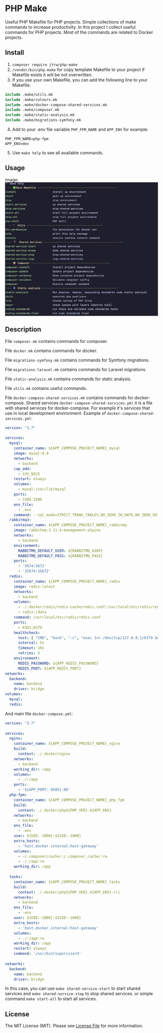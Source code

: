 # PHP Make

Useful PHP Makefile for PHP projects.
Simple collections of make commands to increase productivity.
In this project I collect useful commands for PHP projects. Most of the commands are related to Docker projects.

## Install
1. `composer require jtrw/php-make`
2. `/vendor/bin/php-make` for copy template Makefile to your project if Makefile exists it will be not overwritten.
3. If you use your own Makefile, you can add the following line to your Makefile:
```makefile
include .make/utils.mk
include .make/colours.mk
include .make/docker-compose-shared-services.mk
include .make/composer.mk
include .make/static-analysis.mk
include .make/migrations-symfony.mk
```
4. Add to your .env file variable `PHP_FPM_NAME` and `APP_ENV` for example:
```dotenv
PHP_FPM_NAME=php-fpm
APP_ENV=dev
```
5. Use `make help` to see all available commands.

## Usage

image: ![make help](/docs/make-help.jpg)

## Description

File `composer.mk` contains commands for composer.

File `docker.mk` contains commands for docker.

File `migrations-symfony.mk` contains commands for Symfony migrations.

File `migrations-laravel.mk` contains commands for Laravel migrations.

File `static-analysis.mk` contains commands for static analysis.

File `utils.mk` contains useful commands.

File `docker-compose-shared-services.mk` contains commands for docker-compose. Shared services `docker-compose-shared-services.yml` it is a file with shared services for docker-compose. For example it's services that use in local development environment.
Example of `docker-compose-shared-services.yml`:
```yaml
version: "3.7"

services:
  mysql:
    container_name: ${APP_COMPOSE_PROJECT_NAME}_mysql
    image: mysql:8.0
    networks:
      - backend
    cap_add:
      - SYS_NICE
    restart: always
    volumes:
      - mysql:/var/lib/mysql
    ports:
      - 3306:3306
    env_file:
      - .env
    command: --sql_mode=STRICT_TRANS_TABLES,NO_ZERO_IN_DATE,NO_ZERO_DATE,ERROR_FOR_DIVISION_BY_ZERO,NO_ENGINE_SUBSTITUTION
  rabbitmq3:
    container_name: ${APP_COMPOSE_PROJECT_NAME}_rabbitmq
    image: rabbitmq:3.11.4-management-alpine
    networks:
      - backend
    environment:
      RABBITMQ_DEFAULT_USER: ${RABBITMQ_USER}
      RABBITMQ_DEFAULT_PASS: ${RABBITMQ_PASS}
    ports:
      - '5674:5672'
      - '15674:15672'
  redis:
    container_name: ${APP_COMPOSE_PROJECT_NAME}_redis
    image: redis:latest
    networks:
      - backend
    volumes:
      - ./.docker/redis/redis-cache/redis.conf:/usr/local/etc/redis/redis.conf
      - redis:/data
    command: /usr/local/etc/redis/redis.conf
    ports:
      - 6381:6379
    healthcheck:
      test: [ "CMD", "bash", "-c", "exec 3<> /dev/tcp/127.0.0.1/6379 && echo PING >&3 && head -1 <&3 | grep PONG" ]
      interval: 5s
      timeout: 10s
      retries: 5
    environment:
      REDIS_PASSWORD: ${APP_REDIS_PASSWORD}
      REDIS_PORT: ${APP_REDIS_PORT}
networks:
  backend:
    name: backend
    driver: bridge
volumes:
  mysql:
  redis:
```

And main file `docker-compose.yml`:
```yaml
version: "3.7"

services:
  nginx:
    container_name: ${APP_COMPOSE_PROJECT_NAME}_nginx
    build:
      context: ./.docker/nginx
    networks:
      - backend
    working_dir: /app
    volumes:
      - ./:/app
    ports:
      - '${APP_PORT:-9505}:80'
  php-fpm:
    container_name: ${APP_COMPOSE_PROJECT_NAME}_php_fpm
    build:
      context: ./.docker/php${PHP_VER}-${APP_ENV}
    networks:
      - backend
    env_file:
      - .env
    user: ${UID:-1000}:${GID:-1000}
    extra_hosts:
      - 'host.docker.internal:host-gateway'
    volumes:
      - ~/.composer/cache/:/.composer_cache/:rw
      - ./:/app:rw
    working_dir: /app

  tasks:
    container_name: ${APP_COMPOSE_PROJECT_NAME}_tasks
    build:
      context: ./.docker/php${PHP_VER}-${APP_ENV}-cli
    networks:
      - backend
    env_file:
      - .env
    user: ${UID:-1000}:${GID:-1000}
    extra_hosts:
      - 'host.docker.internal:host-gateway'
    volumes:
      - ./:/app:rw
    working_dir: /app
    restart: always
    command: '/usr/bin/supervisord'

networks:
  backend:
    name: backend
    driver: bridge
```

In this case, you can use `make shared-service-start` to start shared services and `make shared-service-stop` to stop shared services.
or simple command `make start-all` to start all services.

## License

The MIT License (MIT). Please see [License File](LICENSE.md) for more information.
